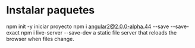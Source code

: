 # Instalar paquetes
npm init -y
  iniciar proyecto
npm i angular2@2.0.0-alpha.44 --save --save-exact
npm i live-server --save-dev
  a static file server that reloads the browser when files change.
